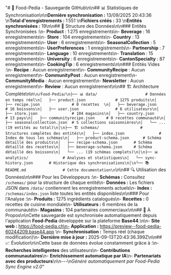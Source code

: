 "# 🍔 Food-Pedia - Sauvegarde GitHub\n\n## 📊 Statistiques de Synchronisation\n\n**Dernière synchronisation :** 13/09/2025 20:43:36  \n**Total d'enregistrements :** 1 551  \n**Fichiers créés :** 33  \n**Entités synchronisées :** 19\n\n## 📁 Structure des Données\n\n### Entités Synchronisées :\n- **Product** : 1 275 enregistrements\n- **Beverage** : 16 enregistrements\n- **Store** : 104 enregistrements\n- **Country** : 13 enregistrements\n- **User** : 6 enregistrements\n- **SeasonalCollection** : 5 enregistrements\n- **UserPreferences** : 1 enregistrements\n- **Partnership** : 7 enregistrements\n- **Language** : 10 enregistrements\n- **Translation** : 15 enregistrements\n- **University** : 6 enregistrements\n- **CantonSpecialty** : 87 enregistrements\n- **CookingTip** : 6 enregistrements\n\n### Entités Vides :\n- **Recipe** : Aucun enregistrement\n- **CommunityRecipe** : Aucun enregistrement\n- **CommunityPost** : Aucun enregistrement\n- **CommunityMedia** : Aucun enregistrement\n- **Newsletter** : Aucun enregistrement\n- **Review** : Aucun enregistrement\n\n## 🏗️ Architecture Complète\n\n```\n/Food-Pedia/\n├── 📊 data/                     # Données en temps réel\n│   ├── product.json             # 1275 produits\n│   ├── recipe.json              # 0 recettes  \n│   ├── beverage.json            # 16 boissons\n│   ├── user.json                # 6 utilisateurs\n│   ├── store.json               # 104 magasins\n│   ├── country.json             # 13 pays\n│   ├── communityrecipe.json     # 0 recettes communauté\n│   ├── seasonalcollection.json  # 5 collections saisonnières\n│   └── ... (19 entités au total)\n│\n├── 🏗️ schemas/                  # Structures complètes des entités\n│   ├── index.json               # Index de tous les schémas\n│   ├── product-schema.json      # Schéma détaillé des produits\n│   ├── recipe-schema.json       # Schéma détaillé des recettes\n│   ├── beverage-schema.json     # Schéma détaillé des boissons\n│   └── ... (19 schémas complets)\n│\n├── 📊 analytics/               # Analyses et statistiques\n│   └── sync-history.json       # Historique des synchronisations\n│\n└── 📚 README.md                # Cette documentation\n```\n\n## 🔍 Utilisation des Données\n\n### Pour les Développeurs :\n- **Schémas :** Consultez `/schemas/` pour la structure de chaque entité\n- **Données :** Les fichiers JSON dans `/data/` contiennent les enregistrements actuels\n- **Index :** `/schemas/index.json` liste toutes les entités disponibles\n\n### Pour l'Analyse :\n- **Produits :** 1275 ingrédients catalogués\n- **Recettes :** 0 recettes de cuisine mondiale\n- **Utilisateurs :** 6 membres de la communauté\n- **Magasins :** 104 partenaires commerciaux\n\n## 🚀 À Propos\n\nCette sauvegarde est synchronisée automatiquement depuis l'application **Food-Pedia** développée sur la plateforme **Base44**.\n\n- **Site web :** https://food-pedia.ch\n- **Application :** https://preview--food-pedia-60244209.base44.app  \n- **Synchronisation :** Temps réel (chaque modification)\n- **Dernière mise à jour :** 2025-09-13T20:43:36.399Z\n\n## 📈 Évolution\n\nCette base de données évolue constamment grâce à :\n- **Recherches intelligentes** des utilisateurs\n- **Contributions communautaires**\n- **Enrichissement automatique par IA**\n- **Partenariats avec des producteurs**\n\n---\n*Généré automatiquement par Food-Pedia Sync Engine v2.0*"